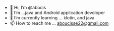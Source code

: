 - 👋 Hi, I’m @abocis
- 👀 I’m  ...java and Android application devoloper 
- 🌱 I’m currently learning ... klotin, and java 
- 📫 How to reach me ... aboucisse22@gmail.com

<!---
abocis/abocis is a ✨ special ✨ repository because its `README.md` (this file) appears on your GitHub profile.
You can click the Preview link to take a look at your changes.
--->
